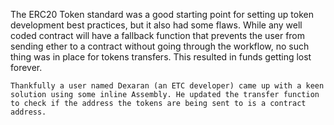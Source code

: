 The ERC20 Token standard was a good starting point for setting up token development best practices, but it also had some flaws. While any well coded contract will have a fallback function that prevents the user from sending ether to a contract without going through the workflow, no such thing was in place for tokens transfers. This resulted in funds getting lost forever.

```
Thankfully a user named Dexaran (an ETC developer) came up with a keen solution using some inline Assembly. He updated the transfer function to check if the address the tokens are being sent to is a contract address. 
```